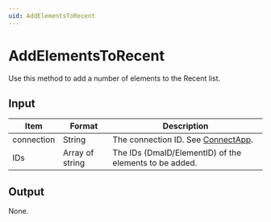 ```yaml
---
uid: AddElementsToRecent
---
```


# AddElementsToRecent

Use this method to add a number of elements to the Recent list.

## Input

| Item       | Format          | Description                                            |
|------------|-----------------|--------------------------------------------------------|
| connection | String          | The connection ID. See [ConnectApp](xref:ConnectApp).   |
| IDs        | Array of string | The IDs (DmaID/ElementID) of the elements to be added. |

## Output

None.
